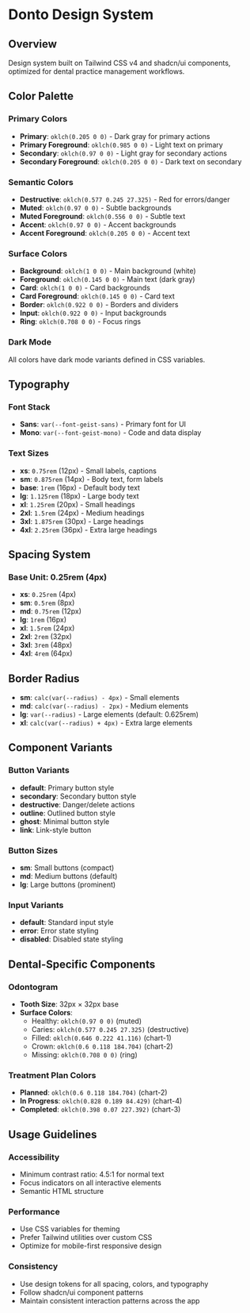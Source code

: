 # Donto Design System

## Overview

Design system built on Tailwind CSS v4 and shadcn/ui components, optimized for dental practice management workflows.

## Color Palette

### Primary Colors

- **Primary**: `oklch(0.205 0 0)` - Dark gray for primary actions
- **Primary Foreground**: `oklch(0.985 0 0)` - Light text on primary
- **Secondary**: `oklch(0.97 0 0)` - Light gray for secondary actions
- **Secondary Foreground**: `oklch(0.205 0 0)` - Dark text on secondary

### Semantic Colors

- **Destructive**: `oklch(0.577 0.245 27.325)` - Red for errors/danger
- **Muted**: `oklch(0.97 0 0)` - Subtle backgrounds
- **Muted Foreground**: `oklch(0.556 0 0)` - Subtle text
- **Accent**: `oklch(0.97 0 0)` - Accent backgrounds
- **Accent Foreground**: `oklch(0.205 0 0)` - Accent text

### Surface Colors

- **Background**: `oklch(1 0 0)` - Main background (white)
- **Foreground**: `oklch(0.145 0 0)` - Main text (dark gray)
- **Card**: `oklch(1 0 0)` - Card backgrounds
- **Card Foreground**: `oklch(0.145 0 0)` - Card text
- **Border**: `oklch(0.922 0 0)` - Borders and dividers
- **Input**: `oklch(0.922 0 0)` - Input backgrounds
- **Ring**: `oklch(0.708 0 0)` - Focus rings

### Dark Mode

All colors have dark mode variants defined in CSS variables.

## Typography

### Font Stack

- **Sans**: `var(--font-geist-sans)` - Primary font for UI
- **Mono**: `var(--font-geist-mono)` - Code and data display

### Text Sizes

- **xs**: `0.75rem` (12px) - Small labels, captions
- **sm**: `0.875rem` (14px) - Body text, form labels
- **base**: `1rem` (16px) - Default body text
- **lg**: `1.125rem` (18px) - Large body text
- **xl**: `1.25rem` (20px) - Small headings
- **2xl**: `1.5rem` (24px) - Medium headings
- **3xl**: `1.875rem` (30px) - Large headings
- **4xl**: `2.25rem` (36px) - Extra large headings

## Spacing System

### Base Unit: 0.25rem (4px)

- **xs**: `0.25rem` (4px)
- **sm**: `0.5rem` (8px)
- **md**: `0.75rem` (12px)
- **lg**: `1rem` (16px)
- **xl**: `1.5rem` (24px)
- **2xl**: `2rem` (32px)
- **3xl**: `3rem` (48px)
- **4xl**: `4rem` (64px)

## Border Radius

- **sm**: `calc(var(--radius) - 4px)` - Small elements
- **md**: `calc(var(--radius) - 2px)` - Medium elements
- **lg**: `var(--radius)` - Large elements (default: 0.625rem)
- **xl**: `calc(var(--radius) + 4px)` - Extra large elements

## Component Variants

### Button Variants

- **default**: Primary button style
- **secondary**: Secondary button style
- **destructive**: Danger/delete actions
- **outline**: Outlined button style
- **ghost**: Minimal button style
- **link**: Link-style button

### Button Sizes

- **sm**: Small buttons (compact)
- **md**: Medium buttons (default)
- **lg**: Large buttons (prominent)

### Input Variants

- **default**: Standard input style
- **error**: Error state styling
- **disabled**: Disabled state styling

## Dental-Specific Components

### Odontogram

- **Tooth Size**: 32px × 32px base
- **Surface Colors**:
  - Healthy: `oklch(0.97 0 0)` (muted)
  - Caries: `oklch(0.577 0.245 27.325)` (destructive)
  - Filled: `oklch(0.646 0.222 41.116)` (chart-1)
  - Crown: `oklch(0.6 0.118 184.704)` (chart-2)
  - Missing: `oklch(0.708 0 0)` (ring)

### Treatment Plan Colors

- **Planned**: `oklch(0.6 0.118 184.704)` (chart-2)
- **In Progress**: `oklch(0.828 0.189 84.429)` (chart-4)
- **Completed**: `oklch(0.398 0.07 227.392)` (chart-3)

## Usage Guidelines

### Accessibility

- Minimum contrast ratio: 4.5:1 for normal text
- Focus indicators on all interactive elements
- Semantic HTML structure

### Performance

- Use CSS variables for theming
- Prefer Tailwind utilities over custom CSS
- Optimize for mobile-first responsive design

### Consistency

- Use design tokens for all spacing, colors, and typography
- Follow shadcn/ui component patterns
- Maintain consistent interaction patterns across the app
